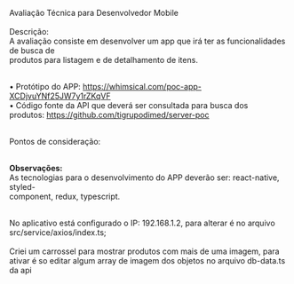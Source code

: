 Avaliação Técnica para Desenvolvedor Mobile<br><br>
Descrição:<br>
A avaliação consiste em desenvolver um app que irá ter as funcionalidades de busca de<br>
produtos para listagem e de detalhamento de itens.<br><br>

• Protótipo do APP: https://whimsical.com/poc-app-XCDjvuYNf25JW7y1rZKqVF<br>
• Código fonte da API que deverá ser consultada para busca dos<br>
produtos: https://github.com/tigrupodimed/server-poc<br><br>

Pontos de consideração:<br><br>

<b>Observações:</b><br>
As tecnologias para o desenvolvimento do APP deverão ser: react-native, styled-<br>
component, redux, typescript.<br><br>

No aplicativo está configurado o IP: 192.168.1.2, para alterar é no arquivo src/service/axios/index.ts;<br><br>
Criei um carrossel para mostrar produtos com mais de uma imagem, para ativar é so editar algum array de imagem dos objetos no arquivo db-data.ts da api
